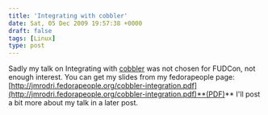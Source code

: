```yaml
---
title: 'Integrating with cobbler'
date: Sat, 05 Dec 2009 19:57:38 +0000
draft: false
tags: [Linux]
type: post
---
```


Sadly my talk on Integrating with [cobbler](https://fedorahosted.org/cobbler/) was not chosen for FUDCon, not enough interest. You can get my slides from my fedorapeople page: [http://jmrodri.fedorapeople.org/cobbler-integration.pdf](http://jmrodri.fedorapeople.org/cobbler-integration.pdf)**(PDF)** I'll post a bit more about my talk in a later post.